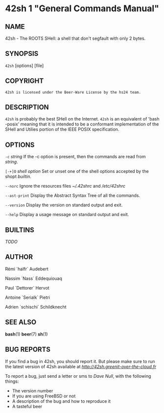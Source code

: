 42sh 1 "General Commands Manual"
================================

NAME
----

42sh - The ROOTS SHell: a shell that don't segfault with only 2 bytes.

SYNOPSIS
--------

`42sh` [options] [file]

COPYRIGHT
---------
    42sh is licensed under the Beer-Ware License by the hs24 team.

DESCRIPTION
-----------

`42sh` is probably the best SHell on the Internet. `42sh` is an equivalent of
'bash -posix' meaning that it is intended to be a conformant implementation of
the SHell and Utilies portion of the IEEE POSIX specification.

OPTIONS
-------

`-c` *string*
  If the -c option is present, then the commands are read from *string*.

`[-+]O` *shell option*
  Set or unset one of the shell options accepted by the shopt *builtin*.

`--norc`
  Ignore the resources files *~/.42shrc* and */etc/42shrc*

`--ast-print`
  Display the Abstract Syntax Tree of all the commands.

`--version`
  Display the version on standard output and exit.

`--help`
  Display a usage message on standard output and exit.

BUILTINS
--------
*TODO*

AUTHOR
------

Rémi \`halfr\` Audebert

Nassim \`Nass\` Eddequiouaq

Paul \`Dettorer\` Hervot

Antoine \`Serialk\` Pietri

Adrien \`schischi\` Schildknecht

SEE ALSO
--------

__bash__(1) __beer__(7) __sh__(1)

BUG REPORTS
-----------
If you find a bug in 42sh, you should report it. But please make sure to run
the latest version of 42sh available at *http://42sh.greenit-over-the-cloud.fr*

To report a bug, just send a letter or sms to *Dave Null*, with the following
things:

  - The version number
  - If you are using FreeBSD or not
  - A description of the bug and how to reproduce it
  - A tasteful beer
